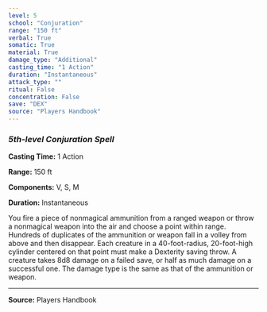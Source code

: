 ```yaml
---
level: 5
school: "Conjuration"
range: "150 ft"
verbal: True
somatic: True
material: True
damage_type: "Additional"
casting_time: "1 Action"
duration: "Instantaneous"
attack_type: ""
ritual: False
concentration: False
save: "DEX"
source: "Players Handbook"
---
```


### *5th-level Conjuration Spell*

**Casting Time:** 1 Action

**Range:** 150 ft

**Components:** V, S, M

**Duration:** Instantaneous

You fire a piece of nonmagical ammunition from a ranged weapon or throw a nonmagical weapon into the air and choose a point within range. Hundreds of duplicates of the ammunition or weapon fall in a volley from above and then disappear. Each creature in a 40-foot-radius, 20-foot-high cylinder centered on that point must make a Dexterity saving throw. A creature takes 8d8 damage on a failed save, or half as much damage on a successful one. The damage type is the same as that of the ammunition or weapon.

---
**Source:** Players Handbook

